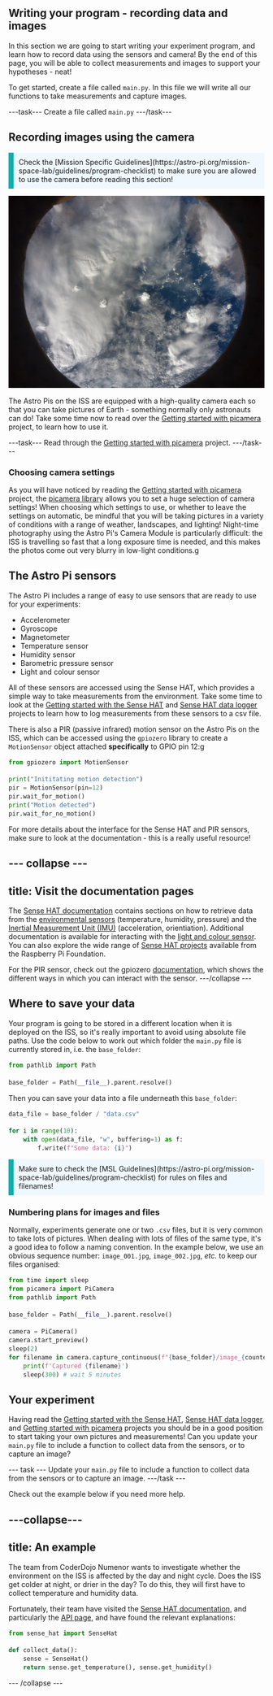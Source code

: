 ## Writing your program - recording data and images

In this section we are going to start writing your experiment program, and learn how to record data using the sensors and camera! By the end of this page, you will be able to collect measurements and images to support your hypotheses - neat!

To get started, create a file called `main.py`. In this file we will write all our functions to take measurements and capture images.

---task---
Create a file called `main.py`
---/task---

## Recording images using the camera

<p style="border-left: solid; border-width:10px; border-color: #0faeb0; background-color: aliceblue; padding: 10px;">
Check the [Mission Specific Guidelines](https://astro-pi.org/mission-space-lab/guidelines/program-checklist) to make sure you are allowed to use the camera before reading this section!
</p>

![Photo of a cloudy Earth taken using an AstroPi on the ISS](images/zz_astropi_1_photo_193.jpg)

The Astro Pis on the ISS are equipped with a high-quality camera each so that you can take pictures of Earth - something normally only astronauts can do! Take some time now to read over the [Getting started with picamera](https://projects.raspberrypi.org/en/projects/getting-started-with-picamera/) project, to learn how to use it.

---task---
Read through the [Getting started with picamera](https://projects.raspberrypi.org/en/projects/getting-started-with-picamera/) project.
---/task---

### Choosing camera settings 
As you will have noticed by reading the [Getting started with picamera](https://projects.raspberrypi.org/en/projects/getting-started-with-picamera/) project, the [picamera library](https://picamera.readthedocs.io/en/release-1.13/) allows you to set a huge selection of camera settings! When choosing which settings to use, or whether to leave the settings on automatic, be mindful that you will be taking pictures in a variety of conditions with a range of weather, landscapes, and lighting! Night-time photography using the Astro Pi's Camera Module is particularly difficult: the ISS is travelling so fast that a long exposure time is needed, and this makes the photos come out very blurry in low-light conditions.g

## The Astro Pi sensors

The Astro Pi includes a range of easy to use sensors that are ready to use for your experiments:

- Accelerometer
- Gyroscope
- Magnetometer
- Temperature sensor
- Humidity sensor
- Barometric pressure sensor
- Light and colour sensor

All of these sensors are accessed using the Sense HAT, which provides a simple way to take measurements from the environment. Take some time to look at the [Getting started with the Sense HAT](https://projects.raspberrypi.org/en/projects/getting-started-with-the-sense-hat/7) and [Sense HAT data logger](https://projects.raspberrypi.org/en/projects/sense-hat-data-logger/1) projects to learn how to log measurements from these sensors to a csv file.

There is also a PIR (passive infrared) motion sensor on the Astro Pis on the ISS, which can be accessed using the `gpiozero` library to create a `MotionSensor` object attached **specifically** to GPIO pin 12:g

```python
from gpiozero import MotionSensor

print("Inititating motion detection")
pir = MotionSensor(pin=12)
pir.wait_for_motion()
print("Motion detected")
pir.wait_for_no_motion()
```

For more details about the interface for the Sense HAT and PIR sensors, make sure to look at the documentation - this is a really useful resource!

--- collapse ---
---
title: Visit the documentation pages
---
The [Sense HAT documentation](https://pythonhosted.org/sense-hat/) contains sections on how to retrieve data from the [environmental sensors](https://pythonhosted.org/sense-hat/api/#environmental-sensors) (temperature, humidity, pressure) and the [Inertial Measurement Unit (IMU)](https://pythonhosted.org/sense-hat/api/#imu-sensor) (acceleration, orientiation). Additional documentation is available for interacting with the [light and colour sensor](https://gist.github.com/boukeas/e46ab3558b33d2f554192a9b4265b85f). You can also explore the wide range of [Sense HAT projects](https://projects.raspberrypi.org/en/projects?hardware%5B%5D=sense-hat) available from the Raspberry Pi Foundation.

For the PIR sensor, check out the gpiozero [documentation](https://gpiozero.readthedocs.io/en/stable/api_input.html#motionsensor-d-sun-pir), which shows the different ways in which you can interact with the sensor.
---/collapse ---

## Where to save your data

Your program is going to be stored in a different location when it is deployed on the ISS, so it's really important to avoid using absolute file paths. Use the code below to work out which folder the `main.py` file is currently stored in, i.e. the `base_folder`:

```python
from pathlib import Path

base_folder = Path(__file__).parent.resolve()
```

Then you can save your data into a file underneath this `base_folder`:

```python
data_file = base_folder / "data.csv"

for i in range(10):
    with open(data_file, "w", buffering=1) as f:
        f.write(f"Some data: {i}")
```

<p style="border-left: solid; border-width:10px; border-color: #0faeb0; background-color: aliceblue; padding: 10px;">
Make sure to check the [MSL Guidelines](https://astro-pi.org/mission-space-lab/guidelines/program-checklist) for rules on files and filenames!
</p>

### Numbering plans for images and files

Normally, experiments generate one or two `.csv` files, but it is very common to take lots of pictures. When dealing with lots of files of the same type, it's a good idea to follow a naming convention. In the example below, we use an obvious sequence number: `image_001.jpg`, `image_002.jpg`, _etc._ to keep our files organised:

```python
from time import sleep
from picamera import PiCamera
from pathlib import Path

base_folder = Path(__file__).parent.resolve()

camera = PiCamera()
camera.start_preview()
sleep(2)
for filename in camera.capture_continuous(f"{base_folder}/image_{counter:03d}.jpg"):
    print(f'Captured {filename}')
    sleep(300) # wait 5 minutes
```

## Your experiment

Having read the [Getting started with the Sense HAT](https://projects.raspberrypi.org/en/projects/getting-started-with-the-sense-hat/7), [Sense HAT data logger](https://projects.raspberrypi.org/en/projects/sense-hat-data-logger/1), and [Getting started with picamera](https://projects.raspberrypi.org/en/projects/getting-started-with-picamera/) projects you should be in a good position to start taking your own pictures and measurements!  Can you update your `main.py` file to include a function to collect data from the sensors, or to capture an image?

--- task ---
Update your `main.py` file to include a function to collect data from the sensors or to capture an image.
---/task ---

Check out the example below if you need more help.

---collapse---
---
title: An example
---

The team from CoderDojo Numenor wants to investigate whether the environment on the ISS is affected by the day and night cycle. Does the ISS get colder at night, or drier in the day? To do this, they will first have to collect temperature and humidity data.

Fortunately, their team have visited the [Sense HAT documentation](https://pythonhosted.org/sense-hat/), and particularly the [API page](https://pythonhosted.org/sense-hat/api/), and have found the relevant explanations:

```python
from sense_hat import SenseHat

def collect_data():
    sense = SenseHat()
    return sense.get_temperature(), sense.get_humidity()
```
--- /collapse ---

